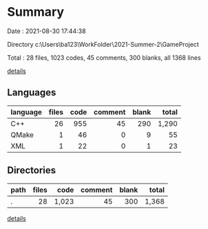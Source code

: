 # Summary

Date : 2021-08-30 17:44:38

Directory c:\Users\ba123\WorkFolder\2021-Summer-2\GameProject

Total : 28 files,  1023 codes, 45 comments, 300 blanks, all 1368 lines

[details](details.md)

## Languages
| language | files | code | comment | blank | total |
| :--- | ---: | ---: | ---: | ---: | ---: |
| C++ | 26 | 955 | 45 | 290 | 1,290 |
| QMake | 1 | 46 | 0 | 9 | 55 |
| XML | 1 | 22 | 0 | 1 | 23 |

## Directories
| path | files | code | comment | blank | total |
| :--- | ---: | ---: | ---: | ---: | ---: |
| . | 28 | 1,023 | 45 | 300 | 1,368 |

[details](details.md)